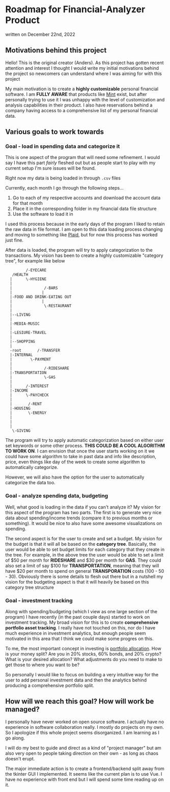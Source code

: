 # Roadmap for Financial-Analyzer Product
written on December 22nd, 2022

## Motivations behind this project

Hello! This is the original creator (Anders). As this project has gotten recent attention and interest I thought I would write my initial motivations behind the project
so newcomers can understand where I was aiming for with this project

My main motivation is to create a **highly customizable** personal financial software. I am **FULLY AWARE** that products like [Mint](https://mint.intuit.com/) exist, 
but after personally trying to use it I was unhappy with the level of customization and analysis capabilities in their product. I also have reservations behind a company having access to a comprehensive list of my personal financial data.

## Various goals to work towards

### Goal - load in spending data and categorize it

This is one aspect of the program that will need some refinement. I would say I have this part *fairly* fleshed out but as people start to play with my current setup
I'm sure issues will be found.

Right now my data is being loaded in through `.csv` files

Currently, each month I go through the following steps...

1. Go to each of my respective accounts and download the account data for that month
2. Place it in the corresponding folder in my financial data file structure
3. Use the software to load it in

I used this process because in the early days of the program I liked to retain the raw data in file format. I am open to this data loading process changing and moving to something like [Plaid](https://plaid.com/), but for now this process has worked just fine.

After data is loaded, the program will try to apply categorization to the transactions. My vision has been to create a highly customizable "category tree", for example
like below

             /-EYECARE
       /HEALTH
      |      \-HYGIENE
      |
      |              /-BARS
      |             |
      |-FOOD AND DRINK-EATING OUT
      |             |
      |              \-RESTAURANT
      |
      |--LIVING
      |
      |-MEDIA-MUSIC
      |
      |-LESIURE-TRAVEL
      |
      |--SHOPPING
      |
      -root       /-TRANSFER
      |-INTERNAL
      |        \-PAYMENT
      |
      |              /-RIDESHARE
      |-TRANSPORTATION
      |              \-GAS
      |
      |      /-INTEREST
      |-INCOME
      |      \-PAYCHECK
      |
      |       /-RENT
      |-HOUSING
      |       \-ENERGY
      |
      |
      |
       \-GIVING


The program will try to apply automatic categorization based on either user set keywords or some other process. **THIS COULD BE A COOL ALGORITHM TO WORK ON**. I can
envision that once the user starts working on it we could have some algorithm to take in past data and info like description, price, even things like day of the week 
to create some algorithm to automatically categorize. 

However, we will also have the option for the user to automatically categorize the data too.


### Goal - analyze spending data, budgeting

Well, what good is loading in the data if you can't analyze it? My vision for this aspect of the program has two parts. The first is to generate very nice data
about spending/income trends (compare it to previous months or something). It would be nice to also have some awesome visualizations on spending.

The second aspect is for the user to create and set a budget. My vision for the budget is that it will all be based on the **category tree**. Basically, the user 
would be able to set budget limits for each category that they create in the tree. For example, in the above tree the user would be able to set a limit of $50 
per month for **RIDESHARE** and $30 per month for **GAS**. They could also set a limit of say $100 for **TRANSPORTATION**, meaning that they will have $20 per month to spend on general **TRANSPORATION** costs (100 - 50 - 30). Obviously there is some details to flesh out there but in a nutshell my vision for the budgeting aspect
is that it will heavily be based on this category tree structure


### Goal - investment tracking

Along with spending/budgeting (which I view as one large section of the program) I have recently (in the past couple days) started to work on investment tracking. My 
broad vision for this is to create **comprehensive portfolio asset tracking**. I really have not touched on this, nor do I have much experience in investment analytics, but enough people seem motivated in this area that I think we could make some progres on this.

To me, the most important concept in investing is [portfolio allocation](https://www.investopedia.com/articles/investing/030116/portfolio-diversification-done-right.asp). How is your money split? Are you in 20% stocks, 60% bonds, and 20% crypto? What is your desired allocation? What adjustments do you need to make 
to get those to where you want to be?

So personally I would like to focus on building a very intuitive way for the user to add personal investment data and then the analytics behind 
producing a comprehensive portfolio split.


## How will we reach this goal? How will work be managed?

I personally have never worked on open source software. I actually have no experience in software collaboration really. I mostly do projects on my own. So I apologize
if this whole project seems disorganized. I am learning as I go along. 

I will do my best to guide and direct as a kind of "project manager" but am also very open to people taking direction on their own - as long as chaos doesn't erupt.

The major immediate action is to create a frontend/backend split away from the tkinter GUI I implemented. It seems like the current plan is to use Vue. I have no 
experience with front end but I will spend some time reading up on it.








